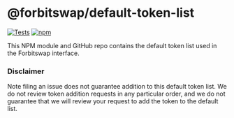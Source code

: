 # @forbitswap/default-token-list

[![Tests](https://github.com/forbitswap/forbitswap-default-token-list/workflows/Tests/badge.svg)](https://github.com/forbitswap/forbitswap-default-token-list/actions?query=workflow%3Atests+)
[![npm](https://img.shields.io/npm/v/@forbitswap/default-token-list)](https://unpkg.com/@forbitswap/default-token-list@latest/)

This NPM module and GitHub repo contains the default token list used in the Forbitswap interface.

### Disclaimer

Note filing an issue does not guarantee addition to this default token list.
We do not review token addition requests in any particular order, and we do not
guarantee that we will review your request to add the token to the default list.

